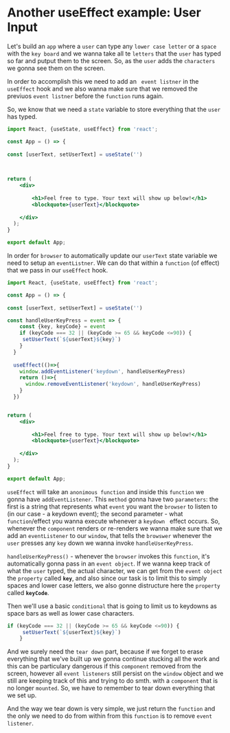 # Another useEffect example: User Input 

Let's build an `app` where a `user` can type any `lower case letter` or a `space` with the `key board` and we wanna take all te `letters` that the `user` has typed so far and putput them to the screen. 
So, as the `user` adds the `characters` we gonna see them on the screen. 

In order to accomplish this we need to add an ` event listner` in the `useEffect` hook and we also wanna make sure that we removed the previuos `event listner` before the `function` runs again. 

So, we know that we need a `state` variable to store everything that the `user` has typed.

```jsx
import React, {useState, useEffect} from 'react';

const App = () => {
  
const [userText, setUserText] = useState('')
  


return (
    <div>
    
        <h1>Feel free to type. Your text will show up below!</h1>
        <blockquote>{userText}</blockquote>
      
    </div>
  );
}

export default App;
```

In order for `browser` to automatically update our `userText` state variable we need to setup an `eventListner`. We can do that within a `function` (of effect) that we pass in our `useEffect` hook. 

```jsx
import React, {useState, useEffect} from 'react';

const App = () => {
  
const [userText, setUserText] = useState('')

const handleUserKeyPress = event => {
    const {key, keyCode} = event
    if (keyCode === 32 || (keyCode >= 65 && keyCode <=90)) {
     setUserText(`${userText}${key}`)
    }
  }
  
  useEffect(()=>{
    window.addEventListener('keydown', handleUserKeyPress)
    return ()=>{
      window.removeEventListener('keydown', handleUserKeyPress)
    }
  })


return (
    <div>
    
        <h1>Feel free to type. Your text will show up below!</h1>
        <blockquote>{userText}</blockquote>
      
    </div>
  );
}

export default App;
```

`useEffect` will take an `anonimous function` and inside this `function` we gonna have `addEventListener`. This `method` gonna have two `parameters`: the first is a string that represents what `event` you want the `browser` to listen to (in our case - a keydown event); the second parameter - what `function`/effect you wanna execute whenever a `keydown ` effect occurs.
So, whenever the `component` renders or re-renders we wanna make sure that we add an `eventListener` to our `window`, that tells the `browswer` whenever the `user` presses any `key` down we wanna invoke `handleUserKeyPress`. 

`handleUserKeyPress()` - whenever the `browser` invokes this `function`, it's automatically gonna pass in an `event object`. If we wanna keep track of what the `user` typed, the actual character, we can get from the `event object` the `property` called **`key`**, and also since our task is to limit this to simply spaces and lower case letters, we also gonne distructure here the `property` called **`keyCode`**. 

Then we'll use a basic `conditional` that is going to limit us to keydowns as space bars as well as lower case characters. 

```js
if (keyCode === 32 || (keyCode >= 65 && keyCode <=90)) {
     setUserText(`${userText}${key}`)
    }
```

And we surely need the `tear down` part, because if we forget to erase everything that we've built up we gonna continue stucking all the work and this can be particulary dangerous if this `component` removed from the screen, however all `event listeners` still persist on the `window` object and we still are keeping track of this and trying to do smth. with a `component` that is no longer `mounted`. So, we have to remember to tear down everything that we set up. 

And the way we tear down is very simple, we just return the `function` and the only we need to do from within from this `function` is to remove `event listener`. 
